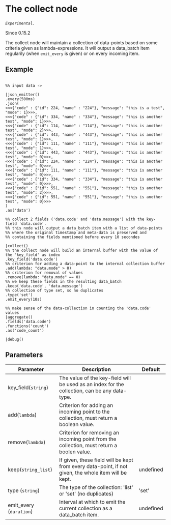 The collect node
=====================

_`Experimental`_.

Since 0.15.2

The collect node will maintain a collection of data-points based on some criteria given as lambda-expressions.
It will output a data_batch item regularily (when `emit_every` is given) or on every incoming item.


Example
-------

```dfs  

%% input data ->

|json_emitter()
.every(500ms)
.json(
<<<{"code" : {"id": 224, "name" : "224"}, "message": "this is a test", "mode": 1}>>>,
<<<{"code" : {"id": 334, "name" : "334"}, "message": "this is another test", "mode": 1}>>>,
<<<{"code" : {"id": 114, "name" : "114"}, "message": "this is another test", "mode": 2}>>>,
<<<{"code" : {"id": 443, "name" : "443"}, "message": "this is another test", "mode": 1}>>>, 
<<<{"code" : {"id": 111, "name" : "111"}, "message": "this is another test", "mode": 1}>>>,
<<<{"code" : {"id": 443, "name" : "443"}, "message": "this is another test", "mode": 0}>>>,
<<<{"code" : {"id": 224, "name" : "224"}, "message": "this is another test", "mode": 0}>>>,
<<<{"code" : {"id": 111, "name" : "111"}, "message": "this is another test", "mode": 0}>>>,
<<<{"code" : {"id": 334, "name" : "334"}, "message": "this is another test", "mode": 0}>>>,
<<<{"code" : {"id": 551, "name" : "551"}, "message": "this is another test", "mode": 2}>>>,
<<<{"code" : {"id": 551, "name" : "551"}, "message": "this is another test", "mode": 0}>>>
)
.as('data')

%% collect 2 fields ('data.code' and 'data.message') with the key-field 'data.code'.
%% this node will output a data_batch item with a list of data-points
%% where the original timestamp and meta-data is preserved and
%% containing the fields mentioned before every 10 secondes

|collect()
%% the collect node will build an internal buffer with the value of the 'key_field' as index
.key_field('data.code')
%% criterion for adding a data-point to the internal collection buffer
.add(lambda: "data.mode" > 0)
%% criterion for removal of values
.remove(lambda: "data.mode" == 0)
%% we keep these fields in the resulting data_batch
.keep('data.code', 'data.message')
%% collection of type set, so no duplicates
.type('set')
.emit_every(10s)

%% make sense of the data-collection in counting the 'data.code' values
|aggregate()
.fields('data.code')
.functions('count')
.as('code_count')

|debug()

```



Parameters
----------

Parameter     | Description | Default
--------------|-------------|---------
key_field(`string`) | The value of the key-field will be used as an index for the collection, can be any data-type. |
add(`lambda`) | Criterion for adding an incoming point to the collection, must return a boolean value.|
remove(`lambda`) | Criterion for removing an incoming point from the collection, must return a boolen value.|
keep(`string_list`) | If given, these field will be kept from every data-point, if not given, the whole item will be kept. | undefined
type (`string`)  | The type of the collection: 'list' or 'set' (no duplicates) | 'set'
emit_every (`duration`)  | Interval at which to emit the current collection as a data_batch item. | undefined
 